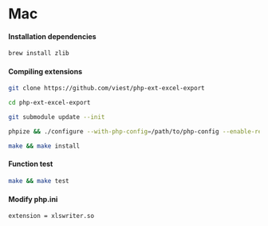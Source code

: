 # Mac

#### Installation dependencies

```bash
brew install zlib
```

#### Compiling extensions

```bash
git clone https://github.com/viest/php-ext-excel-export

cd php-ext-excel-export

git submodule update --init

phpize && ./configure --with-php-config=/path/to/php-config --enable-reader

make && make install
```

#### Function test

```bash
make && make test
```

#### Modify php.ini

```text
extension = xlswriter.so
```

